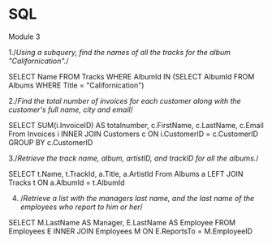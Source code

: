 # SQL
Module 3


1./*Using a subquery, find the names of all the tracks for the album "Californication".*/


SELECT Name
  FROM Tracks 
 WHERE AlbumId IN (SELECT AlbumId 
                FROM Albums
               WHERE Title = "Californication")
               
 2./*Find the total number of invoices for each customer along with the customer's full name, city and email*/
 

SELECT SUM(i.InvoiceID) AS totalnumber, c.FirstName, c.LastName, c.Email
From Invoices i INNER JOIN Customers c
ON i.CustomerID =  c.CustomerID 
GROUP BY c.CustomerID 


3./*Retrieve the track name, album, artistID, and trackID for all the albums.*/


SELECT t.Name, t.TrackId, a.Title, a.ArtistId 
From Albums a LEFT JOIN Tracks t
ON a.AlbumId =  t.AlbumId 


4. /*Retrieve a list with the managers last name, and the last name of the employees who report to him or her*/


SELECT M.LastName AS Manager, 
       E.LastName AS Employee
FROM Employees E INNER JOIN Employees M 
ON E.ReportsTo = M.EmployeeID
